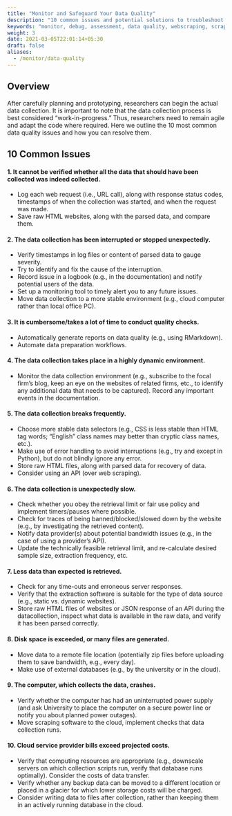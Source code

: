 ```yaml
---
title: "Monitor and Safeguard Your Data Quality"
description: "10 common issues and potential solutions to troubleshoot your data collection"
keywords: "monitor, debug, assessment, data quality, webscraping, scraping"
weight: 3
date: 2021-03-05T22:01:14+05:30
draft: false
aliases:
  - /monitor/data-quality
---
```


## Overview
After carefully planning and prototyping, researchers can begin the actual data collection. It is important to note that the data collection process is best considered “work-in-progress.” Thus, researchers need to remain agile and adapt the code where required. Here we outline the 10 most common data quality issues and how you can resolve them.

## 10 Common Issues

#### 1. It cannot be verified whether all the data that should have been collected was indeed collected.
* Log each web request (i.e., URL call), along with response status codes, timestamps of when the collection was started, and when the request was made.
* Save raw HTML websites, along with the parsed data, and compare them.

#### 2. The data collection has been interrupted or stopped unexpectedly.
* Verify timestamps in log files or content of parsed data to gauge severity.
* Try to identify and fix the cause of the interruption.
* Record issue in a logbook (e.g., in the documentation) and notify potential users of
the data.
* Set up a monitoring tool to timely alert you to any future issues.
* Move  data collection to a more stable environment (e.g., cloud computer rather than local office PC).

#### 3. It is cumbersome/takes a lot of time to conduct quality checks.
* Automatically generate reports on data quality (e.g., using RMarkdown).
* Automate data preparation workflows.

#### 4. The data collection takes place in a highly dynamic environment.
* Monitor the data collection environment (e.g., subscribe to the focal firm’s blog, keep an eye on the websites of related firms, etc., to identify any additional data that needs to be captured). Record any important events in the documentation.

#### 5. The data collection breaks frequently.
* Choose more stable data selectors (e.g., CSS is less stable than HTML tag words; “English” class names may better than cryptic class names, etc.).
* Make use of error handling to avoid interruptions (e.g., try and except in Python),
but do not blindly ignore any error.
* Store raw HTML files, along with parsed data for recovery of data.
* Consider using an API (over web scraping).

#### 6. The data collection is unexpectedly slow.
* Check whether you obey the retrieval limit or fair use policy and implement timers/pauses where possible.
* Check for traces of being banned/blocked/slowed down by the website (e.g., by investigating the retrieved content).
* Notify data provider(s) about potential bandwidth issues (e.g., in the case of using a provider’s API).
* Update the technically feasible retrieval limit, and re-calculate desired sample size, extraction frequency, etc.

#### 7. Less data than expected is retrieved.
* Check for any time-outs and erroneous server responses.
* Verify that the extraction software is suitable for the type of data source (e.g.,
static vs. dynamic websites).
* Store raw HTML files of websites or JSON response of an API during the datacollection, inspect what data is available in the raw data, and verify it has been parsed correctly.

#### 8. Disk space is exceeded, or many files are generated.
* Move data to a remote file location (potentially zip files before uploading them to save bandwidth, e.g., every day).
* Make use of external databases (e.g., by the university or in the cloud).

#### 9. The computer, which collects the data, crashes.
* Verify whether the computer has had an uninterrupted power supply (and ask University to place the computer on a secure power line or notify you about planned power outages).
* Move scraping software to the cloud, implement checks that data collection runs.

#### 10. Cloud service provider bills exceed projected costs.
* Verify that computing resources are appropriate (e.g., downscale servers on which collection scripts run, verify that database runs optimally). Consider the costs of data transfer.
* Verify whether any backup data can be moved to a different location or placed in a glacier for which lower storage costs will be charged.
* Consider writing data to files after collection, rather than keeping them in an actively running database in the cloud.
